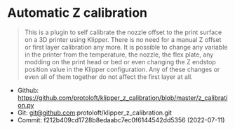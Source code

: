 # Automatic Z calibration

> This is a plugin to self calibrate the nozzle offset to the print surface on a
> 3D printer using Klipper. There is no need for a manual Z offset or first
> layer calibration any more. It is possible to change any variable in the
> printer from the temperature, the nozzle, the flex plate, any modding on the
> print head or bed or even changing the Z endstop position value in the Klipper
> configuration. Any of these changes or even all of them together do not affect
> the first layer at all.

- Github: https://github.com/protoloft/klipper_z_calibration/blob/master/z_calibration.py
- Git: git@github.com:protoloft/klipper_z_calibration.git
- Commit: f212b409cd1728b8edaabc7ec0f6144542dd5356 (2022-07-11)
